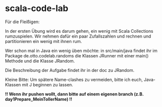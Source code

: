 scala-code-lab
==============

Für die Fleißigen:

In der ersten Übung wird es darum gehen, ein wenig mit Scala Collections rumzuspielen.
Wir nehmen dafür ein paar Zufallszahlen und rechnen und partitionieren ein wenig mit ihnen
rum.

Wer schon mal in Java ein wenig üben möchte: in src/main/java findet ihr im Package
de.otto.codelab.randoms die Klassen JRunner mit einer main() Methode und die Klasse JRandom.

Die Beschreibung der Aufgabe findet ihr in der doc zu JRandom.

Kleine Bitte: Um spätere Name-clashes zu vermeiden, bitte ich euch, Java-Klassen mit J beginnen zu lassen.

__!! Wenn ihr pushen wollt, dann bitte auf einem eigenen branch (z.B. day1Prepare_MeinTollerName) !!__
